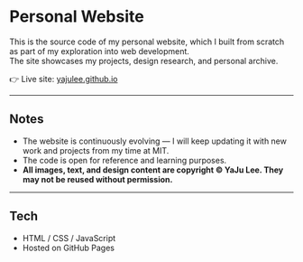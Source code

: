 # Personal Website

This is the source code of my personal website, which I built from scratch as part of my exploration into web development.  
The site showcases my projects, design research, and personal archive.

👉 Live site: [yajulee.github.io](https://yajulee.github.io)

---

## Notes
- The website is continuously evolving — I will keep updating it with new work and projects from my time at MIT.
- The code is open for reference and learning purposes.  
- **All images, text, and design content are copyright © YaJu Lee. They may not be reused without permission.**

---

## Tech
- HTML / CSS / JavaScript
- Hosted on GitHub Pages
